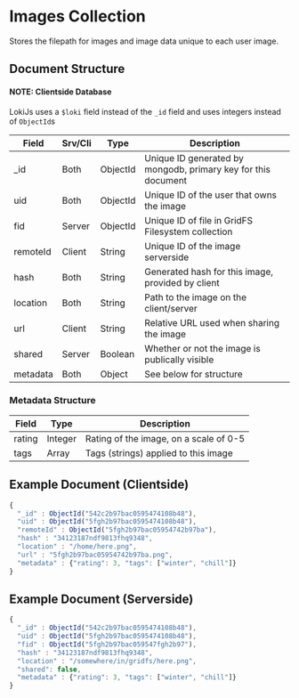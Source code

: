 # Images Collection

Stores the filepath for images and image data unique to each user image.

## Document Structure

#### NOTE: Clientside Database

LokiJs uses a `$loki` field instead of the `_id` field and uses integers
instead of `ObjectId`s

| Field        | Srv/Cli | Type     | Description                                                      |
|--------------|---------|----------|------------------------------------------------------------------|
| _id          | Both    | ObjectId | Unique ID generated by mongodb, primary key for this document    |
| uid          | Both    | ObjectId | Unique ID of the user that owns the image                        |
| fid          | Server  | ObjectId | Unique ID of file in GridFS Filesystem collection                |
| remoteId     | Client  | String   | Unique ID of the image serverside                                |
| hash         | Both    | String   | Generated hash for this image, provided by client                |
| location     | Both    | String   | Path to the image on the client/server                           |
| url          | Client  | String   | Relative URL used when sharing the image                         |
| shared       | Server  | Boolean  | Whether or not the image is publically visible                   |
| metadata     | Both    | Object   | See below for structure                                          |

### Metadata Structure

| Field        | Type     | Description                                                      |
|--------------|----------|------------------------------------------------------------------|
| rating       | Integer  | Rating of the image, on a scale of 0-5                           |
| tags         | Array    | Tags (strings) applied to this image                             |

## Example Document (Clientside)

```js
{
  "_id" : ObjectId("542c2b97bac0595474108b48"),
  "uid" : ObjectId("5fgh2b97bac0595474108b48"),
  "remoteId" : ObjectId("5fgh2b97bac05954742b97ba"),
  "hash" : "34123187ndf9813fhq9348",
  "location" : "/home/here.png",
  "url" : "5fgh2b97bac05954742b97ba.png",
  "metadata" : {"rating": 3, "tags": ["winter", "chill"]}
}
```

## Example Document (Serverside)

```js
{
  "_id" : ObjectId("542c2b97bac0595474108b48"),
  "uid" : ObjectId("5fgh2b97bac0595474108b48"),
  "fid" : ObjectId("5fgh2b97bac059547fgh2b97"),
  "hash" : "34123187ndf9813fhq9348",
  "location" : "/somewhere/in/gridfs/here.png",
  "shared": false,
  "metadata" : {"rating": 3, "tags": ["winter", "chill"]}
}
```

